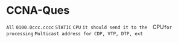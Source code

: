 # CCNA-Ques

`All`      `0100.0ccc.cccc`    `STATIC`     `CPU`    `it should send it to the  `CPU` for processing `    `Multicast address for CDP, VTP, DTP, ext`
